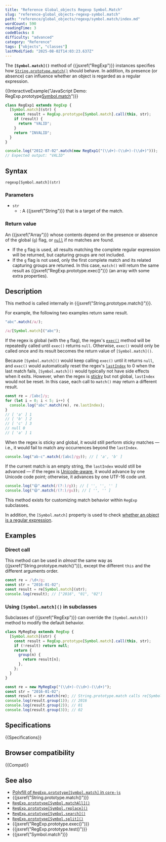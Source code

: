 ```yaml
---
title: "Reference Global_objects Regexp Symbol.Match"
slug: "reference-global_objects-regexp-symbol.match"
path: "reference/global_objects/regexp/symbol.match/index.md"
wordCount: 590
readingTime: 3
codeBlocks: 8
difficulty: "advanced"
category: "Reference"
tags: ["objects", "classes"]
lastModified: "2025-08-02T14:03:23.637Z"
---
```



The **`[Symbol.match]()`** method of {{jsxref("RegExp")}} instances specifies how [`String.prototype.match()`](/en-US/docs/Web/JavaScript/Reference/Global_Objects/String/match) should behave. In addition, its presence (or absence) can influence whether an object is regarded as a regular expression.

{{InteractiveExample("JavaScript Demo: RegExp.prototype[Symbol.match]()")}}

```js interactive-example
class RegExp1 extends RegExp {
  [Symbol.match](str) {
    const result = RegExp.prototype[Symbol.match].call(this, str);
    if (result) {
      return "VALID";
    }
    return "INVALID";
  }
}

console.log("2012-07-02".match(new RegExp1("(\\d+)-(\\d+)-(\\d+)")));
// Expected output: "VALID"
```

## Syntax

```js-nolint
regexp[Symbol.match](str)
```

### Parameters

- `str`
  - : A {{jsxref("String")}} that is a target of the match.

### Return value

An {{jsxref("Array")}} whose contents depend on the presence or absence of the global (`g`) flag, or [`null`](/en-US/docs/Web/JavaScript/Reference/Operators/null) if no matches are found.

- If the `g` flag is used, all results matching the complete regular expression will be returned, but capturing groups are not included.
- If the `g` flag is not used, only the first complete match and its related capturing groups are returned. In this case, `match()` will return the same result as {{jsxref("RegExp.prototype.exec()")}} (an array with some extra properties).

## Description

This method is called internally in {{jsxref("String.prototype.match()")}}.

For example, the following two examples return same result.

```js
"abc".match(/a/);

/a/[Symbol.match]("abc");
```

If the regex is global (with the `g` flag), the regex's [`exec()`](/en-US/docs/Web/JavaScript/Reference/Global_Objects/RegExp/exec) method will be repeatedly called until `exec()` returns `null`. Otherwise, `exec()` would only be called once and its result becomes the return value of `[Symbol.match]()`.

Because `[Symbol.match]()` would keep calling `exec()` until it returns `null`, and `exec()` would automatically reset the regex's [`lastIndex`](/en-US/docs/Web/JavaScript/Reference/Global_Objects/RegExp/lastIndex) to 0 when the last match fails, `[Symbol.match]()` would typically not have side effects when it exits. However, when the regex is [sticky](/en-US/docs/Web/JavaScript/Reference/Global_Objects/RegExp/sticky) but not global, `lastIndex` would not be reset. In this case, each call to `match()` may return a different result.

```js
const re = /[abc]/y;
for (let i = 0; i < 5; i++) {
  console.log("abc".match(re), re.lastIndex);
}
// [ 'a' ] 1
// [ 'b' ] 2
// [ 'c' ] 3
// null 0
// [ 'a' ] 1
```

When the regex is sticky and global, it would still perform sticky matches — i.e., it would fail to match any occurrences beyond the `lastIndex`.

```js
console.log("ab-c".match(/[abc]/gy)); // [ 'a', 'b' ]
```

If the current match is an empty string, the `lastIndex` would still be advanced — if the regex is [Unicode-aware](/en-US/docs/Web/JavaScript/Reference/Global_Objects/RegExp/unicode#unicode-aware_mode), it would advance by one Unicode code point; otherwise, it advances by one UTF-16 code unit.

```js
console.log("😄".match(/(?:)/g)); // [ '', '', '' ]
console.log("😄".match(/(?:)/gu)); // [ '', '' ]
```

This method exists for customizing match behavior within `RegExp` subclasses.

In addition, the `[Symbol.match]` property is used to check [whether an object is a regular expression](/en-US/docs/Web/JavaScript/Reference/Global_Objects/RegExp#special_handling_for_regexes).

## Examples

### Direct call

This method can be used in _almost_ the same way as {{jsxref("String.prototype.match()")}}, except the different `this` and the different arguments order.

```js
const re = /\d+/g;
const str = "2016-01-02";
const result = re[Symbol.match](str);
console.log(result); // ["2016", "01", "02"]
```

### Using `[Symbol.match]()` in subclasses

Subclasses of {{jsxref("RegExp")}} can override the `[Symbol.match]()` method to modify the default behavior.

```js
class MyRegExp extends RegExp {
  [Symbol.match](str) {
    const result = RegExp.prototype[Symbol.match].call(this, str);
    if (!result) return null;
    return {
      group(n) {
        return result[n];
      },
    };
  }
}

const re = new MyRegExp("(\\d+)-(\\d+)-(\\d+)");
const str = "2016-01-02";
const result = str.match(re); // String.prototype.match calls re[Symbol.match]().
console.log(result.group(1)); // 2016
console.log(result.group(2)); // 01
console.log(result.group(3)); // 02
```

## Specifications

{{Specifications}}

## Browser compatibility

{{Compat}}

## See also

- [Polyfill of `RegExp.prototype[Symbol.match]` in `core-js`](https://github.com/zloirock/core-js#ecmascript-string-and-regexp)
- {{jsxref("String.prototype.match()")}}
- [`RegExp.prototype[Symbol.matchAll]()`](/en-US/docs/Web/JavaScript/Reference/Global_Objects/RegExp/Symbol.matchAll)
- [`RegExp.prototype[Symbol.replace]()`](/en-US/docs/Web/JavaScript/Reference/Global_Objects/RegExp/Symbol.replace)
- [`RegExp.prototype[Symbol.search]()`](/en-US/docs/Web/JavaScript/Reference/Global_Objects/RegExp/Symbol.search)
- [`RegExp.prototype[Symbol.split]()`](/en-US/docs/Web/JavaScript/Reference/Global_Objects/RegExp/Symbol.split)
- {{jsxref("RegExp.prototype.exec()")}}
- {{jsxref("RegExp.prototype.test()")}}
- {{jsxref("Symbol.match")}}
